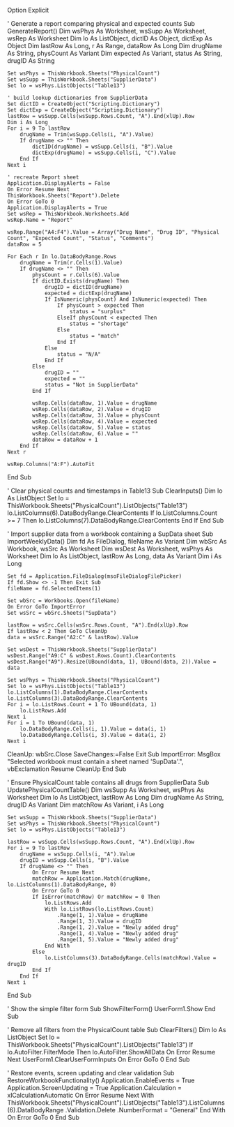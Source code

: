 Option Explicit

' Generate a report comparing physical and expected counts
Sub GenerateReport()
    Dim wsPhys As Worksheet, wsSupp As Worksheet, wsRep As Worksheet
    Dim lo As ListObject, dictID As Object, dictExp As Object
    Dim lastRow As Long, r As Range, dataRow As Long
    Dim drugName As String, physCount As Variant
    Dim expected As Variant, status As String, drugID As String

    Set wsPhys = ThisWorkbook.Sheets("PhysicalCount")
    Set wsSupp = ThisWorkbook.Sheets("SupplierData")
    Set lo = wsPhys.ListObjects("Table13")

    ' build lookup dictionaries from SupplierData
    Set dictID = CreateObject("Scripting.Dictionary")
    Set dictExp = CreateObject("Scripting.Dictionary")
    lastRow = wsSupp.Cells(wsSupp.Rows.Count, "A").End(xlUp).Row
    Dim i As Long
    For i = 9 To lastRow
        drugName = Trim(wsSupp.Cells(i, "A").Value)
        If drugName <> "" Then
            dictID(drugName) = wsSupp.Cells(i, "B").Value
            dictExp(drugName) = wsSupp.Cells(i, "C").Value
        End If
    Next i

    ' recreate Report sheet
    Application.DisplayAlerts = False
    On Error Resume Next
    ThisWorkbook.Sheets("Report").Delete
    On Error GoTo 0
    Application.DisplayAlerts = True
    Set wsRep = ThisWorkbook.Worksheets.Add
    wsRep.Name = "Report"

    wsRep.Range("A4:F4").Value = Array("Drug Name", "Drug ID", "Physical Count", "Expected Count", "Status", "Comments")
    dataRow = 5

    For Each r In lo.DataBodyRange.Rows
        drugName = Trim(r.Cells(1).Value)
        If drugName <> "" Then
            physCount = r.Cells(6).Value
            If dictID.Exists(drugName) Then
                drugID = dictID(drugName)
                expected = dictExp(drugName)
                If IsNumeric(physCount) And IsNumeric(expected) Then
                    If physCount > expected Then
                        status = "surplus"
                    ElseIf physCount < expected Then
                        status = "shortage"
                    Else
                        status = "match"
                    End If
                Else
                    status = "N/A"
                End If
            Else
                drugID = ""
                expected = ""
                status = "Not in SupplierData"
            End If

            wsRep.Cells(dataRow, 1).Value = drugName
            wsRep.Cells(dataRow, 2).Value = drugID
            wsRep.Cells(dataRow, 3).Value = physCount
            wsRep.Cells(dataRow, 4).Value = expected
            wsRep.Cells(dataRow, 5).Value = status
            wsRep.Cells(dataRow, 6).Value = ""
            dataRow = dataRow + 1
        End If
    Next r

    wsRep.Columns("A:F").AutoFit
End Sub

' Clear physical counts and timestamps in Table13
Sub ClearInputs()
    Dim lo As ListObject
    Set lo = ThisWorkbook.Sheets("PhysicalCount").ListObjects("Table13")
    lo.ListColumns(6).DataBodyRange.ClearContents
    If lo.ListColumns.Count >= 7 Then
        lo.ListColumns(7).DataBodyRange.ClearContents
    End If
End Sub

' Import supplier data from a workbook containing a SupData sheet
Sub ImportWeeklyData()
    Dim fd As FileDialog, fileName As Variant
    Dim wbSrc As Workbook, wsSrc As Worksheet
    Dim wsDest As Worksheet, wsPhys As Worksheet
    Dim lo As ListObject, lastRow As Long, data As Variant
    Dim i As Long

    Set fd = Application.FileDialog(msoFileDialogFilePicker)
    If fd.Show <> -1 Then Exit Sub
    fileName = fd.SelectedItems(1)

    Set wbSrc = Workbooks.Open(fileName)
    On Error GoTo ImportError
    Set wsSrc = wbSrc.Sheets("SupData")

    lastRow = wsSrc.Cells(wsSrc.Rows.Count, "A").End(xlUp).Row
    If lastRow < 2 Then GoTo CleanUp
    data = wsSrc.Range("A2:C" & lastRow).Value

    Set wsDest = ThisWorkbook.Sheets("SupplierData")
    wsDest.Range("A9:C" & wsDest.Rows.Count).ClearContents
    wsDest.Range("A9").Resize(UBound(data, 1), UBound(data, 2)).Value = data

    Set wsPhys = ThisWorkbook.Sheets("PhysicalCount")
    Set lo = wsPhys.ListObjects("Table13")
    lo.ListColumns(1).DataBodyRange.ClearContents
    lo.ListColumns(3).DataBodyRange.ClearContents
    For i = lo.ListRows.Count + 1 To UBound(data, 1)
        lo.ListRows.Add
    Next i
    For i = 1 To UBound(data, 1)
        lo.DataBodyRange.Cells(i, 1).Value = data(i, 1)
        lo.DataBodyRange.Cells(i, 3).Value = data(i, 2)
    Next i

CleanUp:
    wbSrc.Close SaveChanges:=False
    Exit Sub
ImportError:
    MsgBox "Selected workbook must contain a sheet named 'SupData'.", vbExclamation
    Resume CleanUp
End Sub

' Ensure PhysicalCount table contains all drugs from SupplierData
Sub UpdatePhysicalCountTable()
    Dim wsSupp As Worksheet, wsPhys As Worksheet
    Dim lo As ListObject, lastRow As Long
    Dim drugName As String, drugID As Variant
    Dim matchRow As Variant, i As Long

    Set wsSupp = ThisWorkbook.Sheets("SupplierData")
    Set wsPhys = ThisWorkbook.Sheets("PhysicalCount")
    Set lo = wsPhys.ListObjects("Table13")

    lastRow = wsSupp.Cells(wsSupp.Rows.Count, "A").End(xlUp).Row
    For i = 9 To lastRow
        drugName = wsSupp.Cells(i, "A").Value
        drugID = wsSupp.Cells(i, "B").Value
        If drugName <> "" Then
            On Error Resume Next
            matchRow = Application.Match(drugName, lo.ListColumns(1).DataBodyRange, 0)
            On Error GoTo 0
            If IsError(matchRow) Or matchRow = 0 Then
                lo.ListRows.Add
                With lo.ListRows(lo.ListRows.Count)
                    .Range(1, 1).Value = drugName
                    .Range(1, 3).Value = drugID
                    .Range(1, 2).Value = "Newly added drug"
                    .Range(1, 4).Value = "Newly added drug"
                    .Range(1, 5).Value = "Newly added drug"
                End With
            Else
                lo.ListColumns(3).DataBodyRange.Cells(matchRow).Value = drugID
            End If
        End If
    Next i
End Sub

' Show the simple filter form
Sub ShowFilterForm()
    UserForm1.Show
End Sub

' Remove all filters from the PhysicalCount table
Sub ClearFilters()
    Dim lo As ListObject
    Set lo = ThisWorkbook.Sheets("PhysicalCount").ListObjects("Table13")
    If lo.AutoFilter.FilterMode Then lo.AutoFilter.ShowAllData
    On Error Resume Next
    UserForm1.ClearUserFormInputs
    On Error GoTo 0
End Sub

' Restore events, screen updating and clear validation
Sub RestoreWorkbookFunctionality()
    Application.EnableEvents = True
    Application.ScreenUpdating = True
    Application.Calculation = xlCalculationAutomatic
    On Error Resume Next
    With ThisWorkbook.Sheets("PhysicalCount").ListObjects("Table13").ListColumns(6).DataBodyRange
        .Validation.Delete
        .NumberFormat = "General"
    End With
    On Error GoTo 0
End Sub
